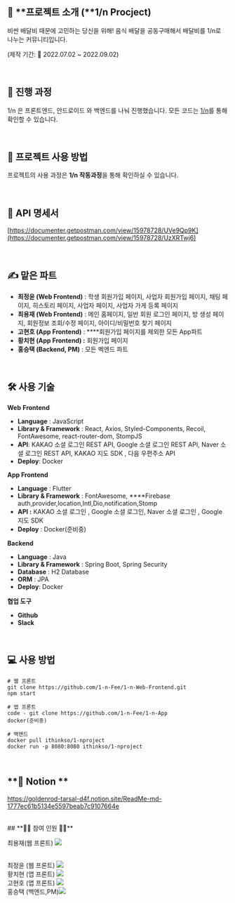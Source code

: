</br>

## 🍕 **프로젝트 소개 (**1/n Procject)

비싼 배달비 때문에 고민하는 당신을 위해! 음식 배달을 공동구매해서 배달비를 1/n로 나누는 커뮤니티입니다.

(제작 기간: 📆 2022.07.02 ~ 2022.09.02)

</br>

## **🎨 진행 과정**

1/n 은 프론트엔드, 안드로이드 와 백엔드를 나눠 진행했습니다.
모든 코드는 [1/n](https://github.com/1-n-Fee)를 통해 확인할 수 있습니다.

</br>

## **🧩 프로젝트 사용 방법**

프로젝트의 사용 과정은 **1/n 작동과정**을 통해 확인하실 수 있습니다.

</br>

## **🔖 API 명세서**

[https://documenter.getpostman.com/view/15978728/UVe9Qp9K](https://documenter.getpostman.com/view/15978728/UzXRTwj6)

</br>

## **✍️ 맡은 파트**

- **최정윤 (Web Frontend)** : 학생 회원가입 페이지, 사업자 회원가입 페이지, 채팅 페이지, 히스토리 페이지, 사업자 페이지, 사업자 가게 등록 페이지
- **최용재 (Web Frontend)** : 메인 홈페이지, 일반 회원 로그인 페이지, 방 생성 페이지, 회원정보 조회/수정 페이지, 아이디/비밀번호 찾기 페이지
- **고현호 (App Frontend)** : ****회원가입 페이지를 제외한 모든 App파트
- **황치현 (App Frontend) :** 회원가입 페이지
- **홍승택 (Backend, PM)** : 모든 벡엔드 파트

</br>

## **🛠 사용 기술**

**Web** **Frontend**

- **Language** : JavaScript
- **Library & Framework** : React, Axios, Styled-Components, Recoil, FontAwesome, react-router-dom, StompJS
- **API**: KAKAO 소셜 로그인 REST API, Google 소셜 로그인 REST API, Naver 소셜 로그인 REST API, KAKAO 지도 SDK , 다음 우편주소 API
- **Deploy**: Docker

**App Frontend**

- **Language** : Flutter
- **Library & Framework** :  FontAwesome, ****Firebase auth,provider,location,Intl,Dio,notification,Stomp
- **API :** KAKAO 소셜 로그인 , Google 소셜 로그인, Naver 소셜 로그인 , Google 지도 SDK
- **Deploy** : Docker(준비중)

**Backend**

- **Language** : Java
- **Library & Framework** : Spring Boot, Spring Security
- **Database** : H2 Database
- **ORM** : JPA
- **Deploy**: Docker

**협업 도구**

- **Github**
- **Slack**

</br>

## **💻 사용 방법**

```
# 웹 프론트
git clone https://github.com/1-n-Fee/1-n-Web-Frontend.git 
npm start 

# 앱 프론트
code - git clone https://github.com/1-n-Fee/1-n-App
docker(준비중)

# 백엔드
docker pull ithinkso/1-nproject
docker run -p 8080:8080 ithinkso/1-nproject
```

</br>

## **🔖 Notion **
https://goldenrod-tarsal-d4f.notion.site/ReadMe-md-1777ec61b5134e5597beab7c9107664e

</br>
## **👨‍💻 참여 인원 👩‍💻**

최용재(웹 프론트)    <a href="https://github.com/yjc2021"><img src="https://img.shields.io/badge/dev--yjc2021-339933?style=flat-square&logo=github&logoColor=yellow&link=https://github.com/yjc2021"/></a>


</br>
최정윤 (웹 프론트)   <a href="https://github.com/c-jeongyyun"><img src="https://img.shields.io/badge/dev--cjeongyyun-80396a?style=flat-square&logo=github&logoColor=white&link=https://github.com/c-jeongyyun"/></a>

</br>
황치현 (앱 프론트) <a href="https://github.com/clgusdl2"><img src="https://img.shields.io/badge/dev--yjc2021-339933?style=flat-square&logo=github&logoColor=white&link=https://github.com/clgusdl2"/></a>

</br>
고현호 (앱 프론트) <a href="https://github.com/zxver1000"><img src="https://img.shields.io/badge/dev--yjc2021-339933?style=flat-square&logo=github&logoColor=white&link=https://github.com/zxver1000"/></a>

</br>
홍승택 (백엔드,PM)<a href="https://github.com/clgusdl2"><img src="https://img.shields.io/badge/dev--yjc2021-339933?style=flat-square&logo=github&logoColor=white&link=https://github.com/clgusdl2"/></a>

